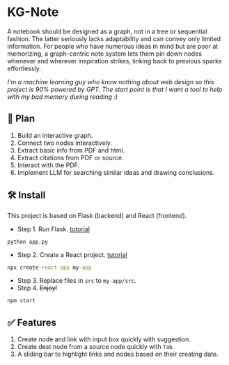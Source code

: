 # KG-Note
A notebook should be designed as a graph, not in a tree or sequential fashion. The latter seriously lacks adaptability and can convey only limited information. For people who have numerous ideas in mind but are poor at memorizing, a graph-centric note system lets them pin down nodes whenever and wherever inspiration strikes, linking back to previous sparks effortlessly.

*I'm a machine learning guy who know nothing about web design so this project is 90\% powered by GPT. The start point is that I want a tool to help with my bad memory during reading :\)*

## :thinking: Plan
1. Build an interactive graph.
2. Connect two nodes interactively.
3. Extract basic info from PDF and html.
4. Extract citations from PDF or source.
5. Interact with the PDF.
6. Implement LLM for searching similar ideas and drawing conclusions.

## :hammer_and_wrench: Install 
This project is based on Flask \(backend\) and React \(frontend\).
- Step 1. Run Flask. [tutorial](https://code.visualstudio.com/docs/python/tutorial-flask)
```command line
python app.py
```
- Step 2. Create a React project. [tutorial](https://code.visualstudio.com/docs/nodejs/reactjs-tutorial)
```cmd
npx create-react-app my-app
```
- Step 3. Replace files in `src` to `my-app/src`.
- Step 4. ~~Enjoy!~~
```cmd
npm start
```
## :white_check_mark: Features 
1. Create node and link with input box quickly with suggestion.
2. Create dest node from a source node quickly with `Tab`.
3. A sliding bar to highlight links and nodes based on their creating date.
